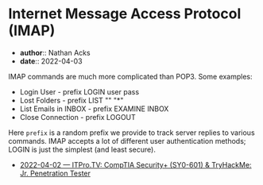 # Internet Message Access Protocol (IMAP)

* **author**:: Nathan Acks  
* **date**:: 2022-04-03

IMAP commands are much more complicated than POP3. Some examples:

* Login User - prefix LOGIN user pass
* Lost Folders - prefix LIST "" "\*"
* List Emails in INBOX - prefix EXAMINE INBOX
* Close Connection - prefix LOGOUT

Here `prefix` is a random prefix we provide to track server replies to various commands. IMAP accepts a lot of different user authentication methods; LOGIN is just the simplest (and least secure).

* [2022-04-02 — ITPro.TV: CompTIA Security+ (SY0-601) & TryHackMe: Jr. Penetration Tester](../log/2022-04-02-itprotv-comptia-security-plus-and-tryhackme-jr-penetration-tester.md)
